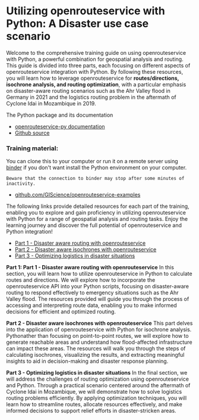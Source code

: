 # Utilizing openrouteservice with Python: A Disaster use case scenario

Welcome to the comprehensive training guide on using openrouteservice with Python, a powerful combination for geospatial analysis and routing. This guide is divided into three parts, each focusing on different aspects of openrouteservice integration with Python. By following these resources, you will learn how to leverage openrouteservice for **routes/directions, isochrone analysis, and routing optimization**, with a particular emphasis on disaster-aware routing scenarios such as the Ahr Valley flood in Germany in 2021 and the logistics routing problem in the aftermath of Cyclone Idai in Mozambique in 2019.

The Python package and its documentation

* [openrouteservice-py documentation](https://openrouteservice-py.readthedocs.io/en/latest/)
* [Github source](https://github.com/GIScience/openrouteservice-py)

### Training material:

You can clone this to your computer or run it on a remote server using [binder](https://mybinder.org/v2/gh/GIScience/openrouteservice-examples/master?filepath=python) if you don't want install the Python environment on your computer. 

```{note}
Beware that the connection to binder may stop after some minutes of inactivity. 
```

* [github.com/GIScience/openrouteservice-examples](https://github.com/GIScience/openrouteservice-examples)

The following links provide detailed resources for each part of the training, enabling you to explore and gain proficiency in utilizing openrouteservice with Python for a range of geospatial analysis and routing tasks. Enjoy the learning journey and discover the full potential of openrouteservice and Python integration!

* [Part 1 - Disaster aware routing with openrouteservice](https://github.com/GIScience/openrouteservice-workshop-r/blob/master/disaster_routing.Rmd)
* [Part 2 - Disaster aware isochrones with openrouteservice](https://github.com/GIScience/openrouteservice-workshop-r/blob/master/disaster_isochrones.Rmd)
* [Part 3 - Optimizing logistics in disaster situations](https://github.com/GIScience/openrouteservice-workshop-r/blob/master/disaster_optimization.Rmd)

**Part 1: Part 1 - Disaster aware routing with openrouteservice**
In this section, you will learn how to utilize openrouteservice in Python to calculate routes and directions. We will explore how to incorporate the openrouteservice API into your Python scripts, focusing on disaster-aware routing to respond effectively to emergency situations such as the Ahr Valley flood. The resources provided will guide you through the process of accessing and interpreting route data, enabling you to make informed decisions for efficient and optimized routing.

**Part 2 - Disaster aware isochrones with openrouteservice**
This part delves into the application of openrouteservice with Python for isochrone analysis. Pythonather than focusing on point-to-point routes, we will explore how to generate reachable areas and understand how flood-affected infrastructure can impact these areas. The resources will walk you through the steps of calculating isochrones, visualizing the results, and extracting meaningful insights to aid in decision-making and disaster response planning.

**Part 3 - Optimizing logistics in disaster situations**
In the final section, we will address the challenges of routing optimization using openrouteservice and Python. Through a practical scenario centered around the aftermath of Cyclone Idai in Mozambique, we will demonstrate how to solve logistics routing problems efficiently. By applying optimization techniques, you will learn how to streamline routes, allocate resources effectively, and make informed decisions to support relief efforts in disaster-stricken areas.

